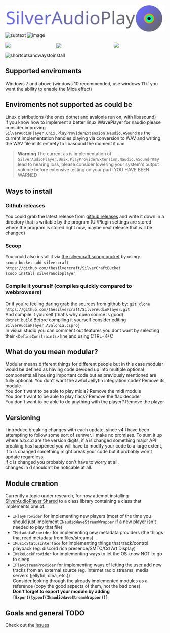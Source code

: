 ![SilverAudioPlayer logo](https://raw.githubusercontent.com/thesilvercraft/SilverAudioPlayer/master/SilverAudioPlayer.Avalonia/textandlogo.svg)
![subtext](https://user-images.githubusercontent.com/46320280/200084291-c9700996-cd9f-4e65-ad0f-ee4dd190e905.svg)
![image](https://user-images.githubusercontent.com/46320280/199335292-e41cf205-1484-4f92-8da3-2964c0bda517.png)
<p>
  <a href="https://github.com/thesilvercraft/SilverAudioPlayer/releases">
    <image align="left" src="https://user-images.githubusercontent.com/46320280/201438261-4431164b-f762-4f72-be7c-91e0e5c429c9.svg" width="32%"/>
  </a>
  <a href="https://thesilvercraft.github.io/InstallSAPSilverCraftBucket">
    <image align="center" src="https://user-images.githubusercontent.com/46320280/201438267-5e054497-718e-4dbe-af1d-59851c4dcbf7.svg" width="32%"/>
  </a>
  <a href="https://thesilvercraft.github.io/CompileSAPYourself">
    <image align="right" src="https://user-images.githubusercontent.com/46320280/201438275-411bc16b-e225-472f-9cbc-aa4d051dd592.svg" width="32%"/>
  </a>
</p>

![shortcutsandwaystoinstall](https://user-images.githubusercontent.com/46320280/200084247-e8b6fa63-8916-44db-a55c-c8d62330c22f.svg)


## Supported enviroments
Windows 7 and above (windows 10 recommended, use windows 11 if you want the ability to enable the Mica effect)

## Enviroments not supported as could be
Linux distributions (the ones dotnet and avalonia run on, with libasound)  
if you know how to implement a better linux IWavePlayer for naudio please consider improving `SilverAudioPlayer.Unix.PlayProviderExtension.Naudio.ASound` as the current implementation handles playing via conversion to WAV and writing the WAV file in its entirety to libasound the moment it can
> **Warning**
> The current as is implementation of `SilverAudioPlayer.Unix.PlayProviderExtension.Naudio.ASound` may lead to hearing loss, please consider lowering your system's output volume before extensive testing on your part. YOU HAVE BEEN WARNED  
## Ways to install
### Github releases
You could grab the latest release from [github releases](https://github.com/thesilvercraft/SilverAudioPlayer/releases) and write it down in a directory that is writable by the program (UI/Plugin settings are stored where the program is stored right now, maybe next release that will be changed)  
### Scoop
You could also install it via [the silvercraft scoop bucket](https://github.com/thesilvercraft/SilverCraftBucket) by using:  
`scoop bucket add silvercraft https://github.com/thesilvercraft/SilverCraftBucket`  
`scoop install silveraudioplayer`  
### Compile it yourself (compiles quickly compared to webbrowsers)
Or if you're feeling daring grab the sources from github by:
`git clone https://github.com/thesilvercraft/SilverAudioPlayer.git`  
And compile it yourself (that's why open source is good)  
`dotnet build`
Before compiling it yourself consider editing `SilverAudioPlayer.Avalonia.csproj`  
In visual studio you can comment out features you dont want by selecting their `<DefineConstraints>` line and using CTRL+K+C  
## What do you mean modular?
Modular means different things for different people but in this case modular would be defined as having code devided up into multiple optional components all housing important code but as previously mentioned are fully optional.
You don't want the awful Jellyfin integration code? Remove its module  
You don't want to be able to play midis? Remove the midi module  
You don't want to be able to play flacs? Remove the flac decoder  
You don't want to be able to do anything with the player? Remove the player  

## Versioning
I introduce breaking changes with each update, since v4 I have been attempting to follow some sort of semver.
I make no promises. 
To sum it up where a.b.c.d are the version digits, if a is changed something major API breaking has happened you will have to modify your code to a large extent,  
if b is changed something might break your code but it probably won't update regardless,  
if c is changed you probably don't have to worry at all,   
changes in d shouldn't be noticable at all.  

## Module creation
Currently a topic under research, for now attempt installing [SilverAudioPlayer.Shared](https://www.nuget.org/packages/SilverAudioPlayer.Shared/) to a class library containing a class that implements one of:
- `IPlayProvider` for implementing new players (most of the time you should just implement `INaudioWaveStreamWrapper` if a new player isn't needed to play that file)
- `IMetadataProvider` for implementing new metadata providers (the things that read metadata from files/streams)
- `IMusicStatusInterface` for implementing things that track/control playback (eg. discord rich presence/SMTC/Cd Art Display)
- `IWakeLockProvider` for implementing ways to let the OS know NOT to go to sleep
- `IPlayStreamProvider` for implementing ways of letting the user add new tracks from an external source (eg. internet radio streams, media servers (jellyfin, dlna, etc.))  
Consider looking through the already implemented modules as a reference (copy the good aspects of them, not the bad ones)  
**Don't forget to export your module by adding `[Export(typeof(INaudioWaveStreamWrapper))]`**

## Goals and general TODO
Check out the [issues](https://github.com/thesilvercraft/SilverAudioPlayer/issues)
